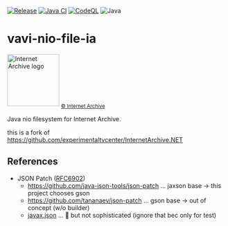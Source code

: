 [![Release](https://jitpack.io/v/umjammer/vavi-nio-file-ia.svg)](https://jitpack.io/#umjammer/vavi-nio-file-ia)
[![Java CI](https://github.com/umjammer/vavi-nio-file-ia/actions/workflows/maven.yml/badge.svg)](https://github.com/umjammer/vavi-nio-file-ia/actions/workflows/maven.yml)
[![CodeQL](https://github.com/umjammer/vavi-nio-file-ia/actions/workflows/codeql.yml/badge.svg)](https://github.com/umjammer/vavi-nio-file-ia/actions/workflows/codeql.yml)
![Java](https://img.shields.io/badge/Java-8-b07219)

# vavi-nio-file-ia

<img src="https://github.com/umjammer/vavi-nio-file-ia/assets/493908/a0c4ed83-c95a-4bf9-ba15-5d664a68e22f" width="120" alt="Internet Archive logo"/>
<sub><a href="https://archive.org/">© Internet Archive</a></sub>

Java nio filesystem for Internet Archive.

this is a fork of https://github.com/experimentaltvcenter/InternetArchive.NET

## References

 * JSON Patch ([RFC6902](https://datatracker.ietf.org/doc/html/rfc6902))
   * https://github.com/java-json-tools/json-patch ... jaxson base -> this project chooses gson
   * https://github.com/tananaev/json-patch ... gson base -> out of concept (w/o builder)
   * [javax.json](https://javaee.github.io/jsonp/) ... 🎯 but not sophisticated (ignore that bec only for test)
